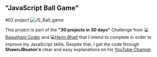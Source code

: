 ## "JavaScript Ball Game"

#02 project
![JS_Ball_game](https://user-images.githubusercontent.com/100880176/187989152-4fd59843-554d-4fab-bc4e-01670ad24c3d.jpg)


This project is part of the **"30 projects in 30 days"** Challenge from 💻[Rajasthani Coder](https://www.instagram.com/rajasthani_coder/) 
and 💻[Herin Bhatt](https://www.instagram.com/effective_dev/) that I intend to complete in order to improve my JavaScript skills. 
Despite that, I got the code through **ShawnJBeaton's** clear and easy explanations on his [YouTube Channel](https://www.youtube.com/watch?v=gX3gSJ43f7I&ab_channel=Rocketseat).

